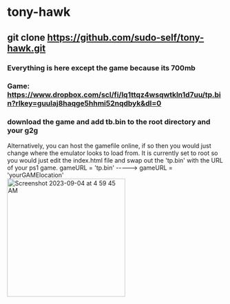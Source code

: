 # tony-hawk
## git clone https://github.com/sudo-self/tony-hawk.git
### Everything is here except the game because its 700mb<br>
### Game: https://www.dropbox.com/scl/fi/lq1ttqz4wsqwtkln1d7uu/tp.bin?rlkey=guulaj8haqge5hhmi52nqdbyk&dl=0
### download the game and add tb.bin to the root directory and your g2g<br>

Alternatively, you can host the gamefile online, if so then you would just change where the emulator looks to load from. It is currently set to root so you would just edit the index.html file and swap out the 'tp.bin' with the URL of your ps1 game.  gameURL = 'tp.bin' ----->  gameURL = 'yourGAMElocation'  <br>
<img width="274" alt="Screenshot 2023-09-04 at 4 59 45 AM" src="https://github.com/sudo-self/tony-hawk/assets/119916323/f07c6e69-fb27-4bc3-8d33-922d46a06cde">

